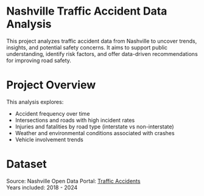 # Nashville Traffic Accident Data Analysis

This project analyzes traffic accident data from Nashville to uncover trends, insights, and potential safety concerns. It aims to support public understanding, identify risk factors, and offer data-driven recommendations for improving road safety.

# Project Overview
This analysis explores:
* Accident frequency over time
* Intersections and roads with high incident rates
* Injuries and fatalities by road type (interstate vs non-interstate)
* Weather and environmental conditions associated with crashes
* Vehicle involvement trends

# Dataset
Source: Nashville Open Data Portal: [Traffic Accidents](https://data.nashville.gov/datasets/Nashville::traffic-accidents/about) <br/>
Years included: 2018 - 2024